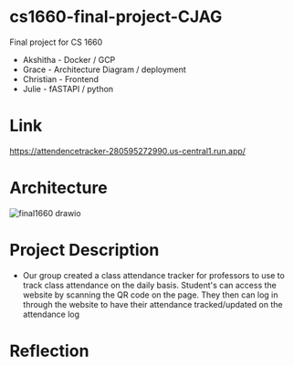 # cs1660-final-project-CJAG
Final project for CS 1660

* Akshitha - Docker / GCP
* Grace - Architecture Diagram / deployment
* Christian - Frontend
* Julie - fASTAPI / python

# Link
https://attendencetracker-280595272990.us-central1.run.app/

# Architecture

![final1660 drawio](https://github.com/user-attachments/assets/c3c5d38e-37a3-4467-8ac5-cadc08879ce8)

# Project Description

* Our group created a class attendance tracker for professors to use to track class attendance on the daily basis. Student's can access the website by scanning the QR code on the page. They then can log in through the website to have their attendance tracked/updated on the attendance log

# Reflection
